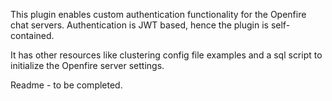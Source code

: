 This plugin enables custom authentication functionality for the Openfire chat servers. Authentication is JWT based, hence the plugin is self-contained.

It has other resources like clustering config file examples and a sql script to initialize the Openfire server settings.

Readme - to be completed.

